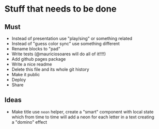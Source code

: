 # Stuff that needs to be done

## Must
 - Instead of presentation use "play/sing" or something related
 - Instead of "guess color sync" use something different
 - Rename blocks to "pad"
 - Write tests (@mauriciosoares will do all of it!!!!)
 - Add github pages package
 - Write a nice readme
 - Delete this file and its whole git history
 - Make it public
 - Deploy
 - Share

## Ideas

- Make title use `neon` helper, create a "smart" component with local state which from time to time will add a neon for each letter in a text
creating a "domino" effect
